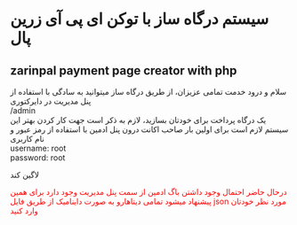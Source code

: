 
<h1>
  سیستم درگاه ساز با توکن ای پی آی زرین پال 
</h1>
<h2>zarinpal payment page creator with php</h2>

<p>
  سلام و درود خدمت تمامی عزیزان، از طریق درگاه ساز میتوانید به سادگی با استفاده از پنل مدیریت در دایرکتوری
  <br>
  /admin
  </br>
  یک درگاه پرداخت برای خودتان بسازید، لازم به ذکر است جهت کار کردن بهتر این سیستم لازم است برای اولین بار صاحب اکانت درون پنل ادمین با استفاده از رمز عبور و نام کاربری 
  </br>username: root
  </br>password: root

  لاگین کند

  <span style = "color:red;">درحال حاضر احتمال وجود داشتن باگ ادمین از سمت پنل مدیریت وجود دارد برای همین پیشنهاد میشود تمامی دیتاهارو به صورت داینامیک از طریق فایل json مورد نظر خودتان وارد کنید</span>
</p>